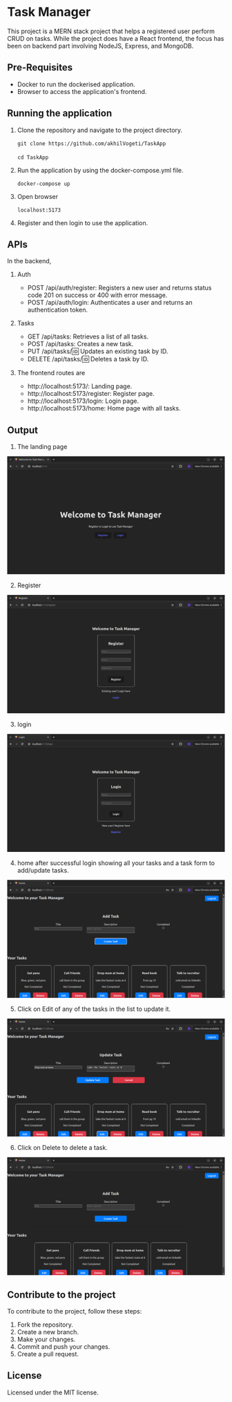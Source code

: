 # Task Manager
This project is a MERN stack project that helps a registered user perform CRUD on tasks. While the project does have a React frontend, the focus has been on backend part involving NodeJS, Express, and MongoDB.

## Pre-Requisites
* Docker to run the dockerised application.
* Browser to access the application's frontend.

## Running the application
1. Clone the repository and navigate to the project directory.
    ```
    git clone https://github.com/akhilVogeti/TaskApp

    cd TaskApp
    ```
2. Run the application by using the docker-compose.yml file.
    ```
    docker-compose up
    ```
3. Open browser 
    ```
    localhost:5173
4. Register and then login to use the application.

## APIs

In the backend,

1. Auth
    * POST /api/auth/register: Registers a new user and returns status code 201 on success or 400 with error message. 
    * POST /api/auth/login: Authenticates a user and returns an authentication token.
    
2. Tasks
    * GET /api/tasks: Retrieves a list of all tasks.
    * POST /api/tasks: Creates a new task.
    * PUT /api/tasks/:id: Updates an existing task by ID.
    * DELETE /api/tasks/:id: Deletes a task by ID.

3. The frontend routes are
    * http://localhost:5173/: Landing page.
    * http://localhost:5173/register: Register page.
    * http://localhost:5173/login: Login page.
    * http://localhost:5173/home: Home page with all tasks.


## Output
1. The landing page

![Landing page](screenshots/landingPage.png)

2. Register

![Register](screenshots/Register.png)

3. login

![login](screenshots/login.png)

4. home after successful login showing all your tasks and a task form to add/update tasks.

![home](screenshots/home.png)

5. Click on Edit of any of the tasks in the list to update it.

![edit](screenshots/edit.png)

6. Click on Delete to delete a task. 

![delete](screenshots/delete.png)

## Contribute to the project
To contribute to the project, follow these steps:

1. Fork the repository.
2. Create a new branch.
3. Make your changes.
4. Commit and push your changes.
5. Create a pull request.

## License

Licensed under the MIT license.


